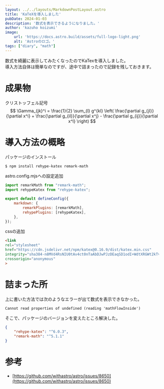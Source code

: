 ```yaml
---
layout: ../../layouts/MarkdownPostLayout.astro
title: 'KaTeXを導入しました'
pubDate: 2024-01-03
description: '数式を表示できるようになりました。'
author: 'kazuho koizumi'
image:
    url: 'https://docs.astro.build/assets/full-logo-light.png'
    alt: 'Astroのロゴ。'
tags: ["diary", "math"]
---
```


数式を綺麗に表示してみたくなったのでKaTexを導入しました。  
導入方法自体は簡単なのですが、途中で詰まったので記録を残しておきます。

# 成果物  
クリストッフェル記号
$$
  \Gamma_{jk}^i = 
  \frac{1}{2} \sum_{l} g^{kl} \left( \frac{\partial g_{jl}}{\partial x^i} + \frac{\partial g_{il}}{\partial x^j} - \frac{\partial g_{ij}}{\partial x^l} \right) 
$$

# 導入方法の概略

パッケージのインストール
```bash
$ npm install rehype-katex remark-math
```

astro.config.mjsへの設定追加

```javascript
import remarkMath from "remark-math";
import rehypeKatex from "rehype-katex";

export default defineConfig({
    markdown: {
        remarkPlugins: [remarkMath],
        rehypePlugins: [rehypeKatex],
    },
});
```

cssの追加

```html
<link 
rel="stylesheet" 
href="https://cdn.jsdelivr.net/npm/katex@0.16.9/dist/katex.min.css" 
integrity="sha384-n8MVd4RsNIU0tAv4ct0nTaAbDJwPJzDEaqSD1odI+WdtXRGWt2kTvGFasHpSy3SV" 
crossorigin="anonymous"
>
```

# 詰まった所

上に書いた方法では次のようなエラーが出て数式を表示できなかった。
```
Cannot read properties of undefined (reading 'mathFlowInside')
```

そこで、パッケージのバージョンを変えたところ解決した。
```json
{
    "rehype-katex": "^6.0.3",
    "remark-math": "^5.1.1"
}
```


# 参考

- [https://github.com/withastro/astro/issues/8650](https://github.com/withastro/astro/issues/8650)

